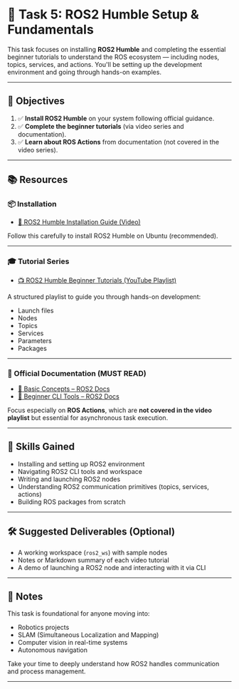 # 🤖 Task 5: ROS2 Humble Setup & Fundamentals

This task focuses on installing **ROS2 Humble** and completing the essential beginner tutorials to understand the ROS ecosystem — including nodes, topics, services, and actions. You'll be setting up the development environment and going through hands-on examples.

---

## 🧩 Objectives

1. ✅ **Install ROS2 Humble** on your system following official guidance.
2. ✅ **Complete the beginner tutorials** (via video series and documentation).
3. ✅ **Learn about ROS Actions** from documentation (not covered in the video series).

---

## 📚 Resources

### 📦 Installation

- [🔧 ROS2 Humble Installation Guide (Video)](https://youtu.be/0aPbWsyENA8?si=7Pxr-pVE9Jqx18Bq)

Follow this carefully to install ROS2 Humble on Ubuntu (recommended).

---

### 🎓 Tutorial Series

- [📺 ROS2 Humble Beginner Tutorials (YouTube Playlist)](https://youtube.com/playlist?list=PLLSegLrePWgJudpPUof4-nVFHGkB62Izy&si=KUxbVRl-WB-H-d4j)

A structured playlist to guide you through hands-on development:
- Launch files
- Nodes
- Topics
- Services
- Parameters
- Packages

---

### 📘 Official Documentation (MUST READ)

- [📄 Basic Concepts – ROS2 Docs](https://docs.ros.org/en/humble/Concepts/Basic.html)
- [📄 Beginner CLI Tools – ROS2 Docs](https://docs.ros.org/en/humble/Tutorials/Beginner-CLI-Tools.html)

Focus especially on **ROS Actions**, which are **not covered in the video playlist** but essential for asynchronous task execution.

---

## 🧠 Skills Gained

- Installing and setting up ROS2 environment
- Navigating ROS2 CLI tools and workspace
- Writing and launching ROS2 nodes
- Understanding ROS2 communication primitives (topics, services, actions)
- Building ROS packages from scratch

---

## 🛠️ Suggested Deliverables (Optional)

- A working workspace (`ros2_ws`) with sample nodes
- Notes or Markdown summary of each video tutorial
- A demo of launching a ROS2 node and interacting with it via CLI

---

## 📌 Notes

This task is foundational for anyone moving into:
- Robotics projects
- SLAM (Simultaneous Localization and Mapping)
- Computer vision in real-time systems
- Autonomous navigation

Take your time to deeply understand how ROS2 handles communication and process management.

---

